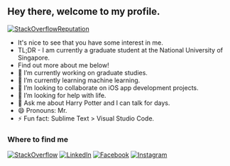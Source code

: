 ## Hey there, welcome to my profile.
[![StackOverflowReputation](https://img.shields.io/endpoint?url=https%3A%2F%2Fstack-overflow-reputation-ciqil1ej93hq.runkit.sh)](https://stackoverflow.com/users/9133459/rajdeep)
- It's nice to see that you have some interest in me. 
- TL;DR - I am currently a graduate student at the National University of Singapore. 
- Find out more about me below!
- 🔭 I’m currently working on graduate studies.
- 🌱 I’m currently learning machine learning.
- 👯 I’m looking to collaborate on iOS app development projects.
- 🤔 I’m looking for help with life.
- 💬 Ask me about Harry Potter and I can talk for days.
- 😄 Pronouns: Mr.
- ⚡ Fun fact: Sublime Text > Visual Studio Code.

### Where to find me
[![StackOverflow](https://img.shields.io/badge/STACKOVERFLOW-black?style=for-the-badge&logo=stackoverflow)](https://stackoverflow.com/users/9133459/rajdeep)
[![LinkedIn](https://img.shields.io/badge/LINKEDIN-0072b1?style=for-the-badge&logo=linkedin)](https://www.linkedin.com/in/rajdeephu)
[![Facebook](https://img.shields.io/badge/FACEBOOK-3b5998?style=for-the-badge&logo=facebook&logoColor=white)](https://www.facebook.com/rajdeepshu)
[![Instagram](https://img.shields.io/badge/INSTAGRAM-C13584?style=for-the-badge&logo=instagram&logoColor=white)](https://www.instagram.com/rajdeep_hu/)
